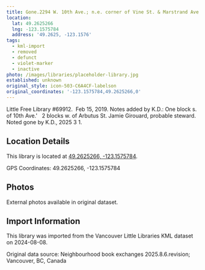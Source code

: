 ```yaml
---
title: Gone.2294 W. 10th Ave.; n.e. corner of Vine St. & Marstrand Ave.
location:
  lat: 49.2625266
  lng: -123.1575784
  address: '49.2625, -123.1576'
tags:
  - kml-import
  - removed
  - defunct
  - violet-marker
  - inactive
photo: /images/libraries/placeholder-library.jpg
established: unknown
original_style: icon-503-C6A4CF-labelson
original_coordinates: '-123.1575784,49.2625266,0'
---
```

Little Free Library #69912.  Feb 15, 2019.
Notes added by K.D.: One block s. of 10th Ave.'  
2 blocks w. of Arbutus St.
Jamie Girouard, probable steward.
Noted gone by K.D., 2025 3 1.

## Location Details

This library is located at [49.2625266, -123.1575784](https://www.google.com/maps?q=49.2625266,-123.1575784).

GPS Coordinates: 49.2625266, -123.1575784

## Photos

External photos available in original dataset.

## Import Information

This library was imported from the Vancouver Little Libraries KML dataset on 2024-08-08.

Original data source: Neighbourhood book exchanges 2025.8.6.revision; Vancouver, BC, Canada
